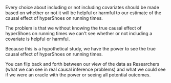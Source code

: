 Every choice about including or not including covariates should be made based on whether or not it will be helpful or harmful to our estimate of the causal effect of hyperShoes on running times.

The problem is that we without knowing the true causal effect of hyperShoes on running times we can't see whether or not including a covariate is helpful or harmful.

Because this is a hypothetical study, we have the power to see the true causal effect of hyperShoes on running times. 

You can flip back and forth between our view of the data as Researchers (what we can see in real causal inference problems) and what we could see if we were an oracle with the power or seeing all potential outcomes. 

